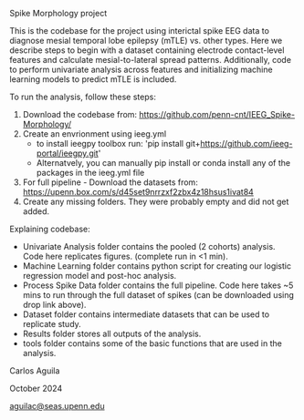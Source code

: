 Spike Morphology project

This is the codebase for the project using interictal spike EEG data to diagnose mesial temporal lobe epilepsy (mTLE) 
vs. other types. Here we describe steps to begin with a dataset containing electrode contact-level features and 
calculate mesial-to-lateral spread patterns. Additionally, code to perform univariate analysis across features 
and initializing machine learning models to predict mTLE is included.


To run the analysis, follow these steps:
1) Download the codebase from:
   https://github.com/penn-cnt/IEEG_Spike-Morphology/
2) Create an envrionment using ieeg.yml
   - to install ieegpy toolbox run: 'pip install git+https://github.com/ieeg-portal/ieegpy.git'
   - Alternatvely, you can manually pip install or conda install any of the packages in the ieeg.yml file
3) For full pipeline - Download the datasets from:
   https://upenn.box.com/s/d45set9nrrzxf2zbx4z18hsus1ivat84
4) Create any missing folders. They were probably empty and did not get added.

Explaining codebase:
- Univariate Analysis folder contains the pooled (2 cohorts) analysis. Code here replicates figures. (complete run in <1 min).
- Machine Learning folder contains python script for creating our logistic regression model and post-hoc analysis.
- Process Spike Data folder contains the full pipeline. Code here takes ~5 mins to run through the full dataset of spikes (can be downloaded using drop link above).
- Dataset folder contains intermediate datasets that can be used to replicate study.
- Results folder stores all outputs of the analysis.
- tools folder contains some of the basic functions that are used in the analysis.


Carlos Aguila 

October 2024 

aguilac@seas.upenn.edu
